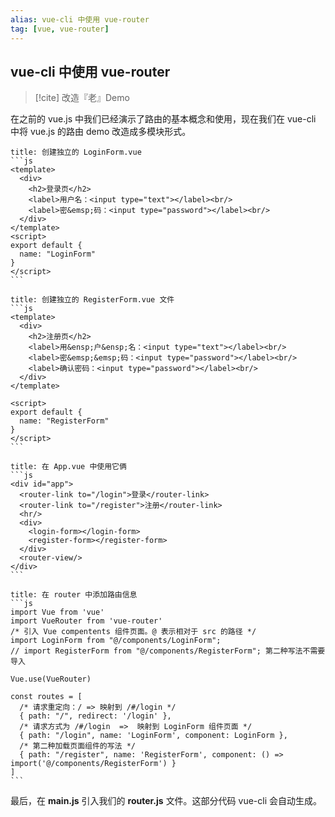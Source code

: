 ```yaml
---
alias: vue-cli 中使用 vue-router
tag: [vue, vue-router]
---
```


## vue-cli 中使用 vue-router

> [!cite] 改造『老』Demo

在之前的 vue.js 中我们已经演示了路由的基本概念和使用，现在我们在 vue-cli 中将 vue.js 的路由 demo 改造成多模块形式。

````ad-vue
title: 创建独立的 LoginForm.vue 
```js
<template>
  <div>
	<h2>登录页</h2>
	<label>用户名：<input type="text"></label><br/>
	<label>密&emsp;码：<input type="password"></label><br/>
  </div>
</template>
<script>
export default {
  name: "LoginForm"
}
</script>
```
````


````ad-vue
title: 创建独立的 RegisterForm.vue 文件
```js
<template>
  <div>
	<h2>注册页</h2>
	<label>用&ensp;户&ensp;名：<input type="text"></label><br/>
	<label>密&emsp;&emsp;码：<input type="password"></label><br/>
	<label>确认密码：<input type="password"></label><br/>
  </div>
</template>

<script>
export default {
  name: "RegisterForm"
}
</script>
```
````

````ad-vue
title: 在 App.vue 中使用它俩
```js
<div id="app">
  <router-link to="/login">登录</router-link>
  <router-link to="/register">注册</router-link>
  <hr/>
  <div>
	<login-form></login-form>
	<register-form></register-form>
  </div>
  <router-view/>
</div>
```
````

````ad-vue
title: 在 router 中添加路由信息
```js
import Vue from 'vue'
import VueRouter from 'vue-router'
/* 引入 Vue compentents 组件页面。@ 表示相对于 src 的路径 */
import LoginForm from "@/components/LoginForm";
// import RegisterForm from "@/components/RegisterForm"; 第二种写法不需要导入

Vue.use(VueRouter)

const routes = [
  /* 请求重定向：/ => 映射到 /#/login */
  { path: "/", redirect: '/login' },
  /* 请求方式为 /#/login  =>  映射到 LoginForm 组件页面 */
  { path: "/login", name: 'LoginForm', component: LoginForm },
  /* 第二种加载页面组件的写法 */
  { path: "/register", name: 'RegisterForm', component: () => import('@/components/RegisterForm') }
]
```
````

最后，在 **main.js** 引入我们的 **router.js** 文件。这部分代码 vue-cli 会自动生成。


